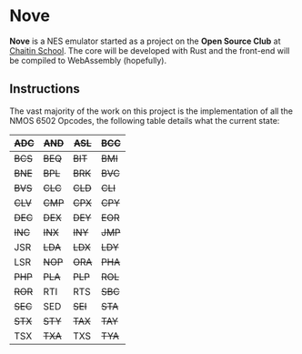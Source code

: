 # Nove

**Nove** is a NES emulator started as a project on the **Open Source Club** at [Chaitin School](https://chaitinschool.org/). 
The core will be developed with Rust and the front-end will be compiled to WebAssembly (hopefully).

## Instructions

The vast majority of the work on this project is the implementation of all the NMOS 6502 Opcodes, the following table
details what the current state:

| ~~ADC~~ | ~~AND~~ | ~~ASL~~ | ~~BCC~~ |
|---------|---------|---------|---------|
| ~~BCS~~ | ~~BEQ~~ | ~~BIT~~ | ~~BMI~~ |
| ~~BNE~~ | ~~BPL~~ | ~~BRK~~ | ~~BVC~~ |
| ~~BVS~~ | ~~CLC~~ | ~~CLD~~ | ~~CLI~~ |
| ~~CLV~~ | ~~CMP~~ | ~~CPX~~ | ~~CPY~~ |
| ~~DEC~~ | ~~DEX~~ | ~~DEY~~ | ~~EOR~~ |
| ~~INC~~ | ~~INX~~ | ~~INY~~ | ~~JMP~~ |
| JSR     | ~~LDA~~ | ~~LDX~~ | ~~LDY~~ |
| LSR     | ~~NOP~~ | ~~ORA~~ | ~~PHA~~ |
| ~~PHP~~ | ~~PLA~~ | ~~PLP~~ | ~~ROL~~ |
| ~~ROR~~ | RTI     | RTS     | ~~SBC~~ |
| ~~SEC~~ | SED     | ~~SEI~~ | ~~STA~~ |
| ~~STX~~ | ~~STY~~ | ~~TAX~~ | ~~TAY~~ |
| TSX     | ~~TXA~~ | TXS     | ~~TYA~~ |
